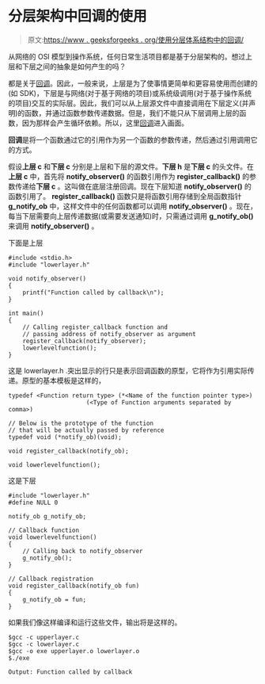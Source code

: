# 分层架构中回调的使用

> 原文:[https://www . geeksforgeeks . org/使用分层体系结构中的回调/](https://www.geeksforgeeks.org/use-of-callbacks-in-layered-architecture/)

从网络的 OSI 模型到操作系统，任何日常生活项目都是基于分层架构的。想过上层和下层之间的抽象是如何产生的吗？

都是关于[回调](https://www.geeksforgeeks.org/callbacks-in-c/)。因此，一般来说，上层是为了使事情更简单和更容易使用而创建的(如 SDK)，下层是与网络(对于基于网络的项目)或系统级调用(对于基于操作系统的项目)交互的实际层。因此，我们可以从上层源文件中直接调用在下层定义(并声明)的函数，并通过函数参数传递数据。但是，我们不能只从下层调用上层的函数，因为那样会产生循环依赖。所以，这里[回调](https://www.geeksforgeeks.org/callbacks-in-c/)进入画面。

**回调**是将一个函数通过它的引用作为另一个函数的参数传递，然后通过引用调用它的方式。

假设**上层 c** 和**下层 c** 分别是上层和下层的源文件。**下层 h** 是**下层 c** 的头文件。在**上层 c** 中，首先将 **notify_observer()** 的函数引用作为 **register_callback()** 的参数传递给**下层 c** 。这叫做在底层注册回调。现在下层知道 **notify_observer()** 的函数引用了。 **register_callback()** 函数只是将函数引用存储到全局函数指针 **g_notify_ob** 中，这样文件中的任何函数都可以调用 **notify_observer()** 。现在，每当下层需要向上层传递数据(或需要发送通知)时，只需通过调用 **g_notify_ob()** 来调用 **notify_observer()** 。

下面是上层

```
#include <stdio.h>
#include "lowerlayer.h"

void notify_observer()
{
    printf("Function called by callback\n");
}

int main()
{
    // Calling register_callback function and 
    // passing address of notify_observer as argument
    register_callback(notify_observer);  
    lowerlevelfunction();
}
```

这是 lowerlayer.h .突出显示的行只是表示回调函数的原型，它将作为引用实际传递。原型的基本模板是这样的，

```
typedef <Function return type> (*<Name of the function pointer type>)
                      (<Type of Function arguments separated by comma>)
```

```
// Below is the prototype of the function 
// that will be actually passed by reference 
typedef void (*notify_ob)(void);

void register_callback(notify_ob);

void lowerlevelfunction();
```

这是下层

```
#include "lowerlayer.h"
#define NULL 0

notify_ob g_notify_ob;

// Callback function
void lowerlevelfunction()
{ 
    // Calling back to notify_observer
    g_notify_ob(); 
}

// Callback registration
void register_callback(notify_ob fun)
{
    g_notify_ob = fun;
}
```

如果我们像这样编译和运行这些文件，输出将是这样的。

```
$gcc -c upperlayer.c
$gcc -c lowerlayer.c
$gcc -o exe upperlayer.o lowerlayer.o
$./exe

Output: Function called by callback 
```